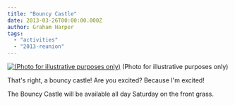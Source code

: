 ```yaml
---
title: "Bouncy Castle"
date: 2013-03-26T00:00:00.000Z
author: Graham Harper
tags:
  - "activities"
  - "2013-reunion"
---
```


[![(Photo for illustrative purposes only)](https://f001.backblazeb2.com/file/harperfamily-media/bouncy-castle.jpg "Photo for illustrative purposes only")](https://f001.backblazeb2.com/file/harperfamily-media/bouncy-castle.jpg) (Photo for illustrative purposes only)

That's right, a bouncy castle! Are you excited? Because I'm excited!

The Bouncy Castle will be available all day Saturday on the front grass.
